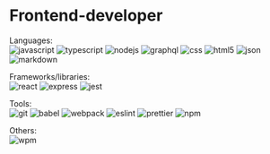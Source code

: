 # Frontend-developer
Languages:  
![javascript](https://img.shields.io/badge/-JavaScript-%23f6e01b)
![typescript](https://img.shields.io/badge/-TypeScript-%233279c9)
![nodejs](https://img.shields.io/badge/-Node.js-%23026e00)
![graphql](https://img.shields.io/badge/-GraphQL-%23df0598)
![css](https://img.shields.io/badge/-CSS-%238e9f1f)
![html5](https://img.shields.io/badge/-HTML5-%23f16629)
![json](https://img.shields.io/badge/-JSON-%234f4f4f)
![markdown](https://img.shields.io/badge/-Markdown-black)

Frameworks/libraries:  
![react](https://img.shields.io/badge/-React-%2361dafa)
![express](https://img.shields.io/badge/-Express-%23363636)
![jest](https://img.shields.io/badge/-Jest-%239b425d)

Tools:  
![git](https://img.shields.io/badge/-Git-black)
![babel](https://img.shields.io/badge/-Babel-%23fbde3b)
![webpack](https://img.shields.io/badge/-Webpack-%232071b3)
![eslint](https://img.shields.io/badge/-ESLint-%234c32c3)
![prettier](https://img.shields.io/badge/-Prettier-black)
![npm](https://img.shields.io/badge/-NPM-%23ca3838)

Others:  
![wpm](https://img.shields.io/badge/60%20wpm-typing%20speed-green) 
